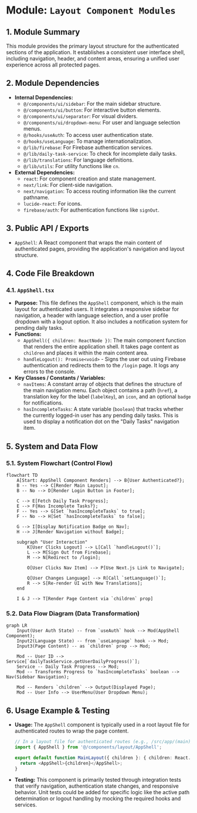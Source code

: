 # Module: `Layout Component Modules`

## 1. Module Summary

This module provides the primary layout structure for the authenticated sections of the application. It establishes a consistent user interface shell, including navigation, header, and content areas, ensuring a unified user experience across all protected pages.

## 2. Module Dependencies

* **Internal Dependencies:**
    * `@/components/ui/sidebar`: For the main sidebar structure.
    * `@/components/ui/button`: For interactive button elements.
    * `@/components/ui/separator`: For visual dividers.
    * `@/components/ui/dropdown-menu`: For user and language selection menus.
    * `@/hooks/useAuth`: To access user authentication state.
    * `@/hooks/useLanguage`: To manage internationalization.
    * `@/lib/firebase`: For Firebase authentication services.
    * `@/lib/daily-task-service`: To check for incomplete daily tasks.
    * `@/lib/translations`: For language definitions.
    * `@/lib/utils`: For utility functions like `cn`.
* **External Dependencies:**
    * `react`: For component creation and state management.
    * `next/link`: For client-side navigation.
    * `next/navigation`: To access routing information like the current pathname.
    * `lucide-react`: For icons.
    * `firebase/auth`: For authentication functions like `signOut`.

## 3. Public API / Exports

* `AppShell`: A React component that wraps the main content of authenticated pages, providing the application's navigation and layout structure.

## 4. Code File Breakdown

### 4.1. `AppShell.tsx`

* **Purpose:** This file defines the `AppShell` component, which is the main layout for authenticated users. It integrates a responsive sidebar for navigation, a header with language selection, and a user profile dropdown with a logout option. It also includes a notification system for pending daily tasks.
* **Functions:**
    * `AppShell({ children: ReactNode })`: The main component function that renders the entire application shell. It takes page content as `children` and places it within the main content area.
    * `handleLogout(): Promise<void>` - Signs the user out using Firebase authentication and redirects them to the `/login` page. It logs any errors to the console.
* **Key Classes / Constants / Variables:**
    * `navItems`: A constant array of objects that defines the structure of the main navigation menu. Each object contains a path (`href`), a translation key for the label (`labelKey`), an `icon`, and an optional `badge` for notifications.
    * `hasIncompleteTasks`: A state variable (`boolean`) that tracks whether the currently logged-in user has any pending daily tasks. This is used to display a notification dot on the "Daily Tasks" navigation item.

## 5. System and Data Flow

### 5.1. System Flowchart (Control Flow)

```mermaid
flowchart TD
    A[Start: AppShell Component Renders] --> B{User Authenticated?};
    B -- Yes --> C[Render Main Layout];
    B -- No --> D[Render Login Button in Footer];
    
    C --> E[Fetch Daily Task Progress];
    E --> F{Has Incomplete Tasks?};
    F -- Yes --> G[Set `hasIncompleteTasks` to true];
    F -- No --> H[Set `hasIncompleteTasks` to false];
    
    G --> I[Display Notification Badge on Nav];
    H --> J[Render Navigation without Badge];
    
    subgraph "User Interaction"
        K[User Clicks Logout] --> L[Call `handleLogout()`];
        L --> M[Sign Out from Firebase];
        M --> N[Redirect to /login];
        
        O[User Clicks Nav Item] --> P[Use Next.js Link to Navigate];
        
        Q[User Changes Language] --> R[Call `setLanguage()`];
        R --> S[Re-render UI with New Translations];
    end
    
    I & J --> T[Render Page Content via `children` prop]
```

### 5.2. Data Flow Diagram (Data Transformation)

```mermaid
graph LR
    Input(User Auth State) -- from `useAuth` hook --> Mod(AppShell Component);
    Input2(Language State) -- from `useLanguage` hook --> Mod;
    Input3(Page Content) -- as `children` prop --> Mod;

    Mod -- User ID --> Service[`dailyTaskService.getUserDailyProgress()`];
    Service -- Daily Task Progress --> Mod;
    Mod -- Transforms Progress to `hasIncompleteTasks` boolean --> Nav(Sidebar Navigation);
    
    Mod -- Renders `children` --> Output(Displayed Page);
    Mod -- User Info --> UserMenu(User Dropdown Menu);
```

## 6. Usage Example & Testing

* **Usage:** The `AppShell` component is typically used in a root layout file for authenticated routes to wrap the page content.
  ```typescript
  // In a layout file for authenticated routes (e.g., /src/app/(main)/layout.tsx)
  import { AppShell } from '@/components/layout/AppShell';

  export default function MainLayout({ children }: { children: React.ReactNode }) {
    return <AppShell>{children}</AppShell>;
  }
  ```
* **Testing:** This component is primarily tested through integration tests that verify navigation, authentication state changes, and responsive behavior. Unit tests could be added for specific logic like the active path determination or logout handling by mocking the required hooks and services.

